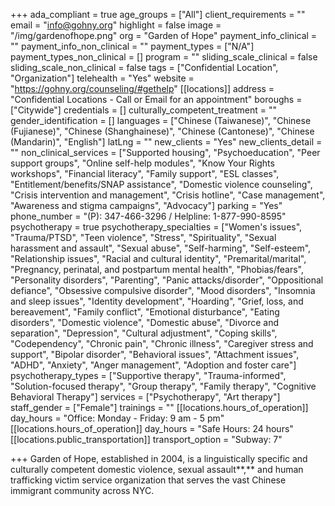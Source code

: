 +++
ada_compliant = true
age_groups = ["All"]
client_requirements = ""
email = "info@gohny.org"
highlight = false
image = "/img/gardenofhope.png"
org = "Garden of Hope"
payment_info_clinical = ""
payment_info_non_clinical = ""
payment_types = ["N/A"]
payment_types_non_clinical = []
program = ""
sliding_scale_clinical = false
sliding_scale_non_clinical = false
tags = ["Confidential Location", "Organization"]
telehealth = "Yes"
website = "https://gohny.org/counseling/#gethelp"
[[locations]]
address = "Confidential Locations - Call or Email for an appointment"
boroughs = ["Citywide"]
credentials = []
culturally_competent_treatment = ""
gender_identification = []
languages = ["Chinese (Taiwanese)", "Chinese (Fujianese)", "Chinese (Shanghainese)", "Chinese (Cantonese)", "Chinese (Mandarin)", "English"]
latLng = ""
new_clients = "Yes"
new_clients_detail = ""
non_clinical_services = ["Supported housing", "Psychoeducation", "Peer support groups", "Online self-help modules", "Know Your Rights workshops", "Financial literacy", "Family support", "ESL classes", "Entitlement/benefits/SNAP assistance", "Domestic violence counseling", "Crisis intervention and management", "Crisis hotline", "Case management", "Awareness and stigma campaigns", "Advocacy"]
parking = "Yes"
phone_number = "(P): 347-466-3296 / Helpline: 1-877-990-8595"
psychotherapy = true
psychotherapy_specialties = ["Women's issues", "Trauma/PTSD", "Teen violence", "Stress", "Spirituality", "Sexual harassment and assault", "Sexual abuse", "Self-harming", "Self-esteem", "Relationship issues", "Racial and cultural identity", "Premarital/marital", "Pregnancy, perinatal, and postpartum mental health", "Phobias/fears", "Personality disorders", "Parenting", "Panic attacks/disorder", "Oppositional defiance", "Obsessive compulsive disorder", "Mood disorders", "Insomnia and sleep issues", "Identity development", "Hoarding", "Grief, loss, and bereavement", "Family conflict", "Emotional disturbance", "Eating disorders", "Domestic violence", "Domestic abuse", "Divorce and separation", "Depression", "Cultural adjustment", "Coping skills", "Codependency", "Chronic pain", "Chronic illness", "Caregiver stress and support", "Bipolar disorder", "Behavioral issues", "Attachment issues", "ADHD", "Anxiety", "Anger management", "Adoption and foster care"]
psychotherapy_types = ["Supportive therapy", "Trauma-informed", "Solution-focused therapy", "Group therapy", "Family therapy", "Cognitive Behavioral Therapy"]
services = ["Psychotherapy", "Art therapy"]
staff_gender = ["Female"]
trainings = ""
[[locations.hours_of_operation]]
day_hours = "Office: Monday - Friday: 9 am - 5 pm"
[[locations.hours_of_operation]]
day_hours = "Safe Hours: 24 hours"
[[locations.public_transportation]]
transport_option = "Subway: 7"

+++
Garden of Hope, established in 2004, is a linguistically specific and culturally competent domestic violence, sexual assault**,** and human trafficking victim service organization that serves the vast Chinese immigrant community across NYC.